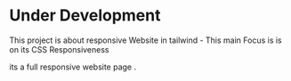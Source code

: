 # Under Development
This project is about responsive Website in tailwind - This main Focus is is on its CSS Responsiveness 



its a full responsive website page .
